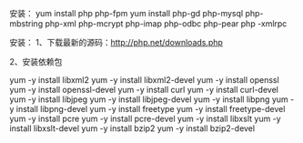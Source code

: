 安装：
yum install php php-fpm
yum install php-gd php-mysql php-mbstring php-xml php-mcrypt  php-imap php-odbc php-pear php -xmlrpc


安装：
1、下载最新的源码：http://php.net/downloads.php

2、安装依赖包

yum -y install libxml2
yum -y install libxml2-devel
yum -y install openssl
yum -y install openssl-devel
yum -y install curl
yum -y install curl-devel
yum -y install libjpeg
yum -y install libjpeg-devel
yum -y install libpng
yum -y install libpng-devel
yum -y install freetype
yum -y install freetype-devel
yum -y install pcre
yum -y install pcre-devel
yum -y install libxslt
yum -y install libxslt-devel
yum -y install bzip2
yum -y install bzip2-devel